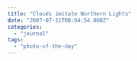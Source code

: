 ```yaml
---
title: "Clouds imitate Northern Lights"
date: "2007-07-11T08:04:54.000Z"
categories: 
  - "journal"
tags: 
  - "photo-of-the-day"
---
```



